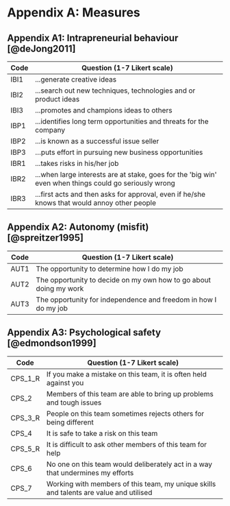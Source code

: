 # Appendix A: Measures

## Appendix A1: Intrapreneurial behaviour [@deJong2011]

| Code | Question (1-7 Likert scale)                                                                            |
| ---- | ------------------------------------------------------------------------------------------------------ |
| IBI1 | ...generate creative ideas                                                                             |
| IBI2 | ...search out new techniques, technologies and or product ideas                                        |
| IBI3 | ...promotes and champions ideas to others                                                              |
| IBP1 | ...identifies long term opportunities and threats for the company                                      |
| IBP2 | ...is known as a successful issue seller                                                               |
| IBP3 | …puts effort in pursuing new business opportunities                                                    |
| IBR1 | ...takes risks in his/her job                                                                          |
| IBR2 | ...when large interests are at stake, goes for the 'big win' even when things could go seriously wrong |
| IBR3 | ...first acts and then asks for approval, even if he/she knows that would annoy other people           |

## Appendix A2: Autonomy (misfit) [@spreitzer1995]

| Code | Question (1-7 Likert scale)                                       |
| ---- | ----------------------------------------------------------------- |
| AUT1 | The opportunity to determine how I do my job                      |
| AUT2 | The opportunity to decide on my own how to go about doing my work |
| AUT3 | The opportunity for independence and freedom in how I do my job   |

## Appendix A3: Psychological safety [@edmondson1999]

| Code    | Question (1-7 Likert scale)                                                            |
| ------- | -------------------------------------------------------------------------------------- |
| CPS_1_R | If you make a mistake on this team, it is often held against you                       |
| CPS_2   | Members of this team are able to bring up problems and tough issues                    |
| CPS_3_R | People on this team sometimes rejects others for being different                       |
| CPS_4   | It is safe to take a risk on this team                                                 |
| CPS_5_R | It is difficult to ask other members of this team for help                             |
| CPS_6   | No one on this team would deliberately act in a way that undermines my efforts         |
| CPS_7   | Working with members of this team, my unique skills and talents are value and utilised |
